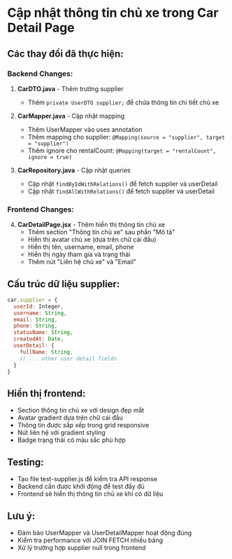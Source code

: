 # Cập nhật thông tin chủ xe trong Car Detail Page

## Các thay đổi đã thực hiện:

### Backend Changes:

1. **CarDTO.java** - Thêm trường supplier
   - Thêm `private UserDTO supplier;` để chứa thông tin chi tiết chủ xe

2. **CarMapper.java** - Cập nhật mapping
   - Thêm UserMapper vào uses annotation
   - Thêm mapping cho supplier: `@Mapping(source = "supplier", target = "supplier")`
   - Thêm ignore cho rentalCount: `@Mapping(target = "rentalCount", ignore = true)`

3. **CarRepository.java** - Cập nhật queries
   - Cập nhật `findByIdWithRelations()` để fetch supplier và userDetail
   - Cập nhật `findAllWithRelations()` để fetch supplier và userDetail

### Frontend Changes:

4. **CarDetailPage.jsx** - Thêm hiển thị thông tin chủ xe
   - Thêm section "Thông tin chủ xe" sau phần "Mô tả"
   - Hiển thị avatar chủ xe (dựa trên chữ cái đầu)
   - Hiển thị tên, username, email, phone
   - Hiển thị ngày tham gia và trạng thái
   - Thêm nút "Liên hệ chủ xe" và "Email"

## Cấu trúc dữ liệu supplier:
```javascript
car.supplier = {
  userId: Integer,
  username: String,
  email: String,
  phone: String,
  statusName: String,
  createdAt: Date,
  userDetail: {
    fullName: String,
    // ... other user detail fields
  }
}
```

## Hiển thị frontend:
- Section thông tin chủ xe với design đẹp mắt
- Avatar gradient dựa trên chữ cái đầu
- Thông tin được sắp xếp trong grid responsive
- Nút liên hệ với gradient styling
- Badge trạng thái có màu sắc phù hợp

## Testing:
- Tạo file test-supplier.js để kiểm tra API response
- Backend cần được khởi động để test đầy đủ
- Frontend sẽ hiển thị thông tin chủ xe khi có dữ liệu

## Lưu ý:
- Đảm bảo UserMapper và UserDetailMapper hoạt động đúng
- Kiểm tra performance với JOIN FETCH nhiều bảng
- Xử lý trường hợp supplier null trong frontend
